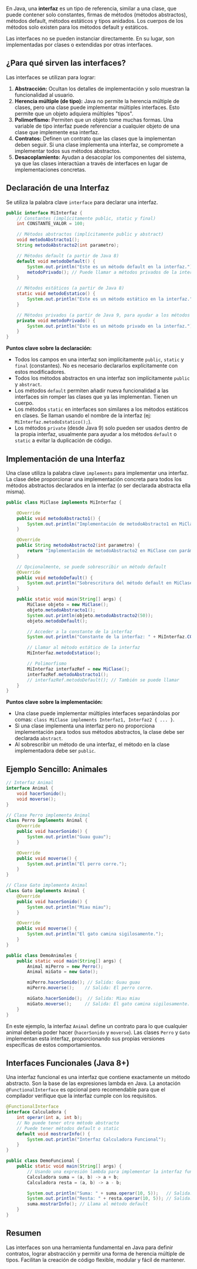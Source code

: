 En Java, una **interfaz** es un tipo de referencia, similar a una clase, que puede contener solo constantes, firmas de métodos (métodos abstractos), métodos default, métodos estáticos y tipos anidados. Los cuerpos de los métodos solo existen para los métodos default y estáticos.

Las interfaces no se pueden instanciar directamente. En su lugar, son implementadas por clases o extendidas por otras interfaces.

## ¿Para qué sirven las interfaces?

Las interfaces se utilizan para lograr:

1.  **Abstracción:** Ocultan los detalles de implementación y solo muestran la funcionalidad al usuario.
2.  **Herencia múltiple (de tipo):** Java no permite la herencia múltiple de clases, pero una clase puede implementar múltiples interfaces. Esto permite que un objeto adquiera múltiples "tipos".
3.  **Polimorfismo:** Permiten que un objeto tome muchas formas. Una variable de tipo interfaz puede referenciar a cualquier objeto de una clase que implemente esa interfaz.
4.  **Contratos:** Definen un contrato que las clases que la implementan deben seguir. Si una clase implementa una interfaz, se compromete a implementar todos sus métodos abstractos.
5.  **Desacoplamiento:** Ayudan a desacoplar los componentes del sistema, ya que las clases interactúan a través de interfaces en lugar de implementaciones concretas.

## Declaración de una Interfaz

Se utiliza la palabra clave `interface` para declarar una interfaz.

```java
public interface MiInterfaz {
    // Constantes (implícitamente public, static y final)
    int CONSTANTE_VALOR = 100;

    // Métodos abstractos (implícitamente public y abstract)
    void metodoAbstracto1();
    String metodoAbstracto2(int parametro);

    // Métodos default (a partir de Java 8)
    default void metodoDefault() {
        System.out.println("Este es un método default en la interfaz.");
        metodoPrivado(); // Puede llamar a métodos privados de la interfaz
    }

    // Métodos estáticos (a partir de Java 8)
    static void metodoEstatico() {
        System.out.println("Este es un método estático en la interfaz.");
    }

    // Métodos privados (a partir de Java 9, para ayudar a los métodos default y estáticos)
    private void metodoPrivado() {
        System.out.println("Este es un método privado en la interfaz.");
    }
}
```

**Puntos clave sobre la declaración:**

*   Todos los campos en una interfaz son implícitamente `public`, `static` y `final` (constantes). No es necesario declararlos explícitamente con estos modificadores.
*   Todos los métodos abstractos en una interfaz son implícitamente `public` y `abstract`.
*   Los métodos `default` permiten añadir nueva funcionalidad a las interfaces sin romper las clases que ya las implementan. Tienen un cuerpo.
*   Los métodos `static` en interfaces son similares a los métodos estáticos en clases. Se llaman usando el nombre de la interfaz (ej: `MiInterfaz.metodoEstatico();`).
*   Los métodos `private` (desde Java 9) solo pueden ser usados dentro de la propia interfaz, usualmente para ayudar a los métodos `default` o `static` a evitar la duplicación de código.

## Implementación de una Interfaz

Una clase utiliza la palabra clave `implements` para implementar una interfaz. La clase debe proporcionar una implementación concreta para todos los métodos abstractos declarados en la interfaz (o ser declarada abstracta ella misma).

```java
public class MiClase implements MiInterfaz {

    @Override
    public void metodoAbstracto1() {
        System.out.println("Implementación de metodoAbstracto1 en MiClase.");
    }

    @Override
    public String metodoAbstracto2(int parametro) {
        return "Implementación de metodoAbstracto2 en MiClase con parámetro: " + parametro;
    }

    // Opcionalmente, se puede sobrescribir un método default
    @Override
    public void metodoDefault() {
        System.out.println("Sobrescritura del método default en MiClase.");
    }

    public static void main(String[] args) {
        MiClase objeto = new MiClase();
        objeto.metodoAbstracto1();
        System.out.println(objeto.metodoAbstracto2(50));
        objeto.metodoDefault();

        // Acceder a la constante de la interfaz
        System.out.println("Constante de la interfaz: " + MiInterfaz.CONSTANTE_VALOR);

        // Llamar al método estático de la interfaz
        MiInterfaz.metodoEstatico();

        // Polimorfismo
        MiInterfaz interfazRef = new MiClase();
        interfazRef.metodoAbstracto1();
        // interfazRef.metodoDefault(); // También se puede llamar
    }
}
```

**Puntos clave sobre la implementación:**

*   Una clase puede implementar múltiples interfaces separándolas por comas: `class MiClase implements Interfaz1, Interfaz2 { ... }`.
*   Si una clase implementa una interfaz pero no proporciona implementación para todos sus métodos abstractos, la clase debe ser declarada `abstract`.
*   Al sobrescribir un método de una interfaz, el método en la clase implementadora debe ser `public`.

## Ejemplo Sencillo: Animales

```java
// Interfaz Animal
interface Animal {
    void hacerSonido();
    void moverse();
}

// Clase Perro implementa Animal
class Perro implements Animal {
    @Override
    public void hacerSonido() {
        System.out.println("Guau guau");
    }

    @Override
    public void moverse() {
        System.out.println("El perro corre.");
    }
}

// Clase Gato implementa Animal
class Gato implements Animal {
    @Override
    public void hacerSonido() {
        System.out.println("Miau miau");
    }

    @Override
    public void moverse() {
        System.out.println("El gato camina sigilosamente.");
    }
}

public class DemoAnimales {
    public static void main(String[] args) {
        Animal miPerro = new Perro();
        Animal miGato = new Gato();

        miPerro.hacerSonido(); // Salida: Guau guau
        miPerro.moverse();    // Salida: El perro corre.

        miGato.hacerSonido();  // Salida: Miau miau
        miGato.moverse();     // Salida: El gato camina sigilosamente.
    }
}
```
En este ejemplo, la interfaz `Animal` define un contrato para lo que cualquier animal debería poder hacer (`hacerSonido` y `moverse`). Las clases `Perro` y `Gato` implementan esta interfaz, proporcionando sus propias versiones específicas de estos comportamientos.

## Interfaces Funcionales (Java 8+)

Una interfaz funcional es una interfaz que contiene exactamente un método abstracto. Son la base de las expresiones lambda en Java. La anotación `@FunctionalInterface` es opcional pero recomendable para que el compilador verifique que la interfaz cumple con los requisitos.

```java
@FunctionalInterface
interface Calculadora {
    int operar(int a, int b);
    // No puede tener otro método abstracto
    // Puede tener métodos default o static
    default void mostrarInfo() {
        System.out.println("Interfaz Calculadora Funcional");
    }
}

public class DemoFuncional {
    public static void main(String[] args) {
        // Usando una expresión lambda para implementar la interfaz funcional
        Calculadora suma = (a, b) -> a + b;
        Calculadora resta = (a, b) -> a - b;

        System.out.println("Suma: " + suma.operar(10, 5));   // Salida: Suma: 15
        System.out.println("Resta: " + resta.operar(10, 5)); // Salida: Resta: 5
        suma.mostrarInfo(); // Llama al método default
    }
}
```

## Resumen

Las interfaces son una herramienta fundamental en Java para definir contratos, lograr abstracción y permitir una forma de herencia múltiple de tipos. Facilitan la creación de código flexible, modular y fácil de mantener.
```